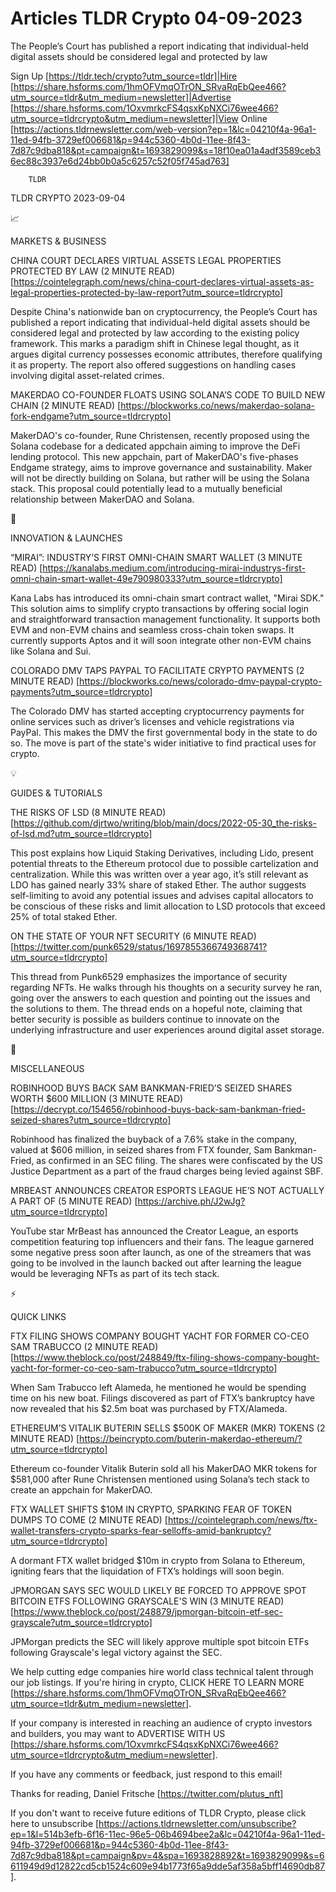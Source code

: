 # Articles TLDR Crypto 04-09-2023

The People’s Court has published a report indicating that
individual-held digital assets should be considered legal and
protected by law  

Sign Up [https://tldr.tech/crypto?utm_source=tldr]|Hire
[https://share.hsforms.com/1hmOFVmqOTrON_SRvaRqEbQee466?utm_source=tldr&utm_medium=newsletter]|Advertise
[https://share.hsforms.com/1OxvmrkcFS4qsxKpNXCi76wee466?utm_source=tldrcrypto&utm_medium=newsletter]|View
Online
[https://actions.tldrnewsletter.com/web-version?ep=1&lc=04210f4a-96a1-11ed-94fb-3729ef006681&p=944c5360-4b0d-11ee-8f43-7d87c9dba818&pt=campaign&t=1693829099&s=18f10ea01a4adf3589ceb36ec88c3937e6d24bb0b0a5c6257c52f05f745ad763]


		TLDR 

TLDR CRYPTO 2023-09-04

📈 

MARKETS & BUSINESS

CHINA COURT DECLARES VIRTUAL ASSETS LEGAL PROPERTIES PROTECTED BY LAW
(2 MINUTE READ)
[https://cointelegraph.com/news/china-court-declares-virtual-assets-as-legal-properties-protected-by-law-report?utm_source=tldrcrypto]

Despite China's nationwide ban on cryptocurrency, the People’s Court
has published a report indicating that individual-held digital assets
should be considered legal and protected by law according to the
existing policy framework. This marks a paradigm shift in Chinese
legal thought, as it argues digital currency possesses economic
attributes, therefore qualifying it as property. The report also
offered suggestions on handling cases involving digital asset-related
crimes. 

MAKERDAO CO-FOUNDER FLOATS USING SOLANA’S CODE TO BUILD NEW CHAIN (2
MINUTE READ)
[https://blockworks.co/news/makerdao-solana-fork-endgame?utm_source=tldrcrypto]

MakerDAO's co-founder, Rune Christensen, recently proposed using the
Solana codebase for a dedicated appchain aiming to improve the DeFi
lending protocol. This new appchain, part of MakerDAO's five-phases
Endgame strategy, aims to improve governance and sustainability. Maker
will not be directly building on Solana, but rather will be using the
Solana stack. This proposal could potentially lead to a mutually
beneficial relationship between MakerDAO and Solana. 

🚀 

INNOVATION & LAUNCHES

“MIRAI”: INDUSTRY’S FIRST OMNI-CHAIN SMART WALLET (3 MINUTE
READ)
[https://kanalabs.medium.com/introducing-mirai-industrys-first-omni-chain-smart-wallet-49e790980333?utm_source=tldrcrypto]

Kana Labs has introduced its omni-chain smart contract wallet, "Mirai
SDK." This solution aims to simplify crypto transactions by offering
social login and straightforward transaction management functionality.
It supports both EVM and non-EVM chains and seamless cross-chain token
swaps. It currently supports Aptos and it will soon integrate other
non-EVM chains like Solana and Sui. 

COLORADO DMV TAPS PAYPAL TO FACILITATE CRYPTO PAYMENTS (2 MINUTE READ)
[https://blockworks.co/news/colorado-dmv-paypal-crypto-payments?utm_source=tldrcrypto]

The Colorado DMV has started accepting cryptocurrency payments for
online services such as driver’s licenses and vehicle registrations
via PayPal. This makes the DMV the first governmental body in the
state to do so. The move is part of the state's wider initiative to
find practical uses for crypto. 

💡 

GUIDES & TUTORIALS

THE RISKS OF LSD (8 MINUTE READ)
[https://github.com/djrtwo/writing/blob/main/docs/2022-05-30_the-risks-of-lsd.md?utm_source=tldrcrypto]

This post explains how Liquid Staking Derivatives, including Lido,
present potential threats to the Ethereum protocol due to possible
cartelization and centralization. While this was written over a year
ago, it’s still relevant as LDO has gained nearly 33% share of
staked Ether. The author suggests self-limiting to avoid any potential
issues and advises capital allocators to be conscious of these risks
and limit allocation to LSD protocols that exceed 25% of total staked
Ether. 

ON THE STATE OF YOUR NFT SECURITY (6 MINUTE READ)
[https://twitter.com/punk6529/status/1697855366749368741?utm_source=tldrcrypto]

This thread from Punk6529 emphasizes the importance of security
regarding NFTs. He walks through his thoughts on a security survey he
ran, going over the answers to each question and pointing out the
issues and the solutions to them. The thread ends on a hopeful note,
claiming that better security is possible as builders continue to
innovate on the underlying infrastructure and user experiences around
digital asset storage. 

🦄 

MISCELLANEOUS

ROBINHOOD BUYS BACK SAM BANKMAN-FRIED’S SEIZED SHARES WORTH $600
MILLION (3 MINUTE READ)
[https://decrypt.co/154656/robinhood-buys-back-sam-bankman-fried-seized-shares?utm_source=tldrcrypto]

Robinhood has finalized the buyback of a 7.6% stake in the company,
valued at $606 million, in seized shares from FTX founder, Sam
Bankman-Fried, as confirmed in an SEC filing. The shares were
confiscated by the US Justice Department as a part of the fraud
charges being levied against SBF. 

MRBEAST ANNOUNCES CREATOR ESPORTS LEAGUE HE’S NOT ACTUALLY A PART OF
(5 MINUTE READ) [https://archive.ph/J2wJg?utm_source=tldrcrypto]

YouTube star MrBeast has announced the Creator League, an esports
competition featuring top influencers and their fans. The league
garnered some negative press soon after launch, as one of the
streamers that was going to be involved in the launch backed out after
learning the league would be leveraging NFTs as part of its tech
stack. 

⚡ 

QUICK LINKS

FTX FILING SHOWS COMPANY BOUGHT YACHT FOR FORMER CO-CEO SAM TRABUCCO
(2 MINUTE READ)
[https://www.theblock.co/post/248849/ftx-filing-shows-company-bought-yacht-for-former-co-ceo-sam-trabucco?utm_source=tldrcrypto]

When Sam Trabucco left Alameda, he mentioned he would be spending time
on his new boat. Filings discovered as part of FTX’s bankruptcy have
now revealed that his $2.5m boat was purchased by FTX/Alameda. 

ETHEREUM’S VITALIK BUTERIN SELLS $500K OF MAKER (MKR) TOKENS (2
MINUTE READ)
[https://beincrypto.com/buterin-makerdao-ethereum/?utm_source=tldrcrypto]

Ethereum co-founder Vitalik Buterin sold all his MakerDAO MKR tokens
for $581,000 after Rune Christensen mentioned using Solana’s tech
stack to create an appchain for MakerDAO. 

FTX WALLET SHIFTS $10M IN CRYPTO, SPARKING FEAR OF TOKEN DUMPS TO COME
(2 MINUTE READ)
[https://cointelegraph.com/news/ftx-wallet-transfers-crypto-sparks-fear-selloffs-amid-bankruptcy?utm_source=tldrcrypto]

A dormant FTX wallet bridged $10m in crypto from Solana to Ethereum,
igniting fears that the liquidation of FTX’s holdings will soon
begin. 

JPMORGAN SAYS SEC WOULD LIKELY BE FORCED TO APPROVE SPOT BITCOIN ETFS
FOLLOWING GRAYSCALE'S WIN (3 MINUTE READ)
[https://www.theblock.co/post/248879/jpmorgan-bitcoin-etf-sec-grayscale?utm_source=tldrcrypto]

JPMorgan predicts the SEC will likely approve multiple spot bitcoin
ETFs following Grayscale's legal victory against the SEC. 

 We help cutting edge companies hire world class technical talent
through our job listings. If you're hiring in crypto, CLICK HERE TO
LEARN MORE
[https://share.hsforms.com/1hmOFVmqOTrON_SRvaRqEbQee466?utm_source=tldr&utm_medium=newsletter].


If your company is interested in reaching an audience of crypto
investors and builders, you may want to ADVERTISE WITH US
[https://share.hsforms.com/1OxvmrkcFS4qsxKpNXCi76wee466?utm_source=tldrcrypto&utm_medium=newsletter].


If you have any comments or feedback, just respond to this email! 

Thanks for reading, 
Daniel Fritsche [https://twitter.com/plutus_nft] 

If you don't want to receive future editions of TLDR Crypto,
please click here to unsubscribe
[https://actions.tldrnewsletter.com/unsubscribe?ep=1&l=514b3efb-6f16-11ec-96e5-06b4694bee2a&lc=04210f4a-96a1-11ed-94fb-3729ef006681&p=944c5360-4b0d-11ee-8f43-7d87c9dba818&pt=campaign&pv=4&spa=1693828892&t=1693829099&s=6611949d9d12822cd5cb1524c609e94b1773f65a9dde5af358a5bff14690db87].